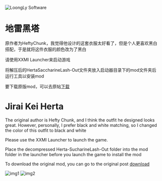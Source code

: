 ![LoongLy Software](https://gitee.com/zixuan_long/Img/raw/master/LS3_LOW_PIX.png)

# 地雷黑塔
原作者为HeftyChunk，我觉得他设计的这套衣服太好看了，但是个人更喜欢黑白搭配，于是就将这件衣服的颜色改为了黑白  

请使用XXMI Launcher来启动游戏  

将解压后的HertaSaccharineLash-Out文件夹放入启动器目录下的mod文件夹后运行工具以安装mod  

要下载原版mod，可以去原帖[下载](https://gamebanana.com/mods/537940)  

# Jirai Kei Herta
The original author is Hefty Chunk, and I think the outfit he designed looks great. However, personally, I prefer black and white matching, so I changed the color of this outfit to black and white 

Please use the XXMI Launcher to launch the game.   

Place the decompressed Herta-SucharineLash-Out folder into the mod folder in the launcher before you launch the game to install the mod  

To download the original mod, you can go to the original post [download](https://gamebanana.com/mods/537940 )  

![img1](https://mod.3dmgame.com/static/upload/mod/202412/MOD67682f13bcd3c.png)
![img2](https://mod.3dmgame.com/static/upload/mod/202412/MOD67682f1087b9a.png)

